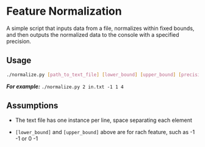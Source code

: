 # Feature Normalization

A simple script that inputs data from a file, normalizes within fixed bounds, and then outputs the normalized data to the console with a specified precision.

## Usage

``` bash
./normalize.py [path_to_text_file] [lower_bound] [upper_bound] [precision]
```

***For example:*** `./normalize.py 2 in.txt -1 1 4`

## Assumptions

- The text file has one instance per line, space separating each element

- `[lower_bound]` and `[upper_bound]` above are for rach feature, such as -1 -1 or 0 -1